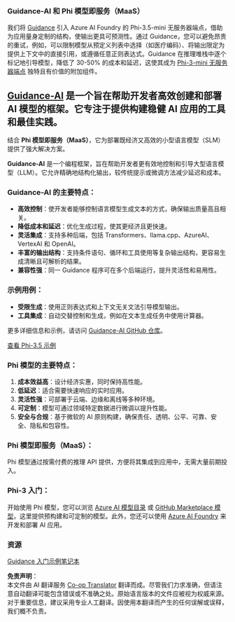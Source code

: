 <!--
CO_OP_TRANSLATOR_METADATA:
{
  "original_hash": "bd049872f37c3079c87d4fe17109cea0",
  "translation_date": "2025-05-07T14:57:55+00:00",
  "source_file": "md/01.Introduction/01/01.Guidance.md",
  "language_code": "zh"
}
-->
### Guidance-AI 和 Phi 模型即服务（MaaS）
我们将 [Guidance](https://github.com/guidance-ai/guidance) 引入 Azure AI Foundry 的 Phi-3.5-mini 无服务器端点，借助为应用量身定制的结构，使输出更具可预测性。通过 Guidance，您可以避免昂贵的重试，例如，可以限制模型从预定义列表中选择（如医疗编码）、将输出限定为提供上下文中的直接引用，或遵循任意正则表达式。Guidance 在推理堆栈中逐个标记地引导模型，降低了 30-50% 的成本和延迟，这使其成为 [Phi-3-mini 无服务器端点](https://aka.ms/try-phi3.5mini) 独特且有价值的附加组件。

## [**Guidance-AI**](https://github.com/guidance-ai/guidance) 是一个旨在帮助开发者高效创建和部署 AI 模型的框架。它专注于提供构建稳健 AI 应用的工具和最佳实践。

结合 **Phi 模型即服务（MaaS）**，它为部署既经济又高效的小型语言模型（SLM）提供了强大解决方案。

**Guidance-AI** 是一个编程框架，旨在帮助开发者更有效地控制和引导大型语言模型（LLM）。它允许精确地结构化输出，较传统提示或微调方法减少延迟和成本。

### Guidance-AI 的主要特点：
- **高效控制**：使开发者能够控制语言模型生成文本的方式，确保输出质量高且相关。
- **降低成本和延迟**：优化生成过程，使其更经济且更快速。
- **灵活集成**：支持多种后端，包括 Transformers、llama.cpp、AzureAI、VertexAI 和 OpenAI。
- **丰富的输出结构**：支持条件语句、循环和工具使用等复杂输出结构，更容易生成清晰且可解析的结果。
- **兼容性强**：同一 Guidance 程序可在多个后端运行，提升灵活性和易用性。

### 示例用例：
- **受限生成**：使用正则表达式和上下文无关文法引导模型输出。
- **工具集成**：自动交替控制和生成，例如在文本生成任务中使用计算器。

更多详细信息和示例，请访问 [Guidance-AI GitHub 仓库](https://github.com/guidance-ai/guidance)。

[查看 Phi-3.5 示例](../../../../../code/01.Introduce/guidance.ipynb)

### Phi 模型的主要特点：
1. **成本效益高**：设计经济实惠，同时保持高性能。
2. **低延迟**：适合需要快速响应的实时应用。
3. **灵活性强**：可部署于云端、边缘和离线等多种环境。
4. **可定制**：模型可通过领域特定数据进行微调以提升性能。
5. **安全与合规**：基于微软的 AI 原则构建，确保责任、透明、公平、可靠、安全、隐私和包容性。

### Phi 模型即服务（MaaS）：
Phi 模型通过按需付费的推理 API 提供，方便将其集成到应用中，无需大量前期投入。

### Phi-3 入门：
开始使用 Phi 模型，您可以浏览 [Azure AI 模型目录](https://ai.azure.com/explore/models) 或 [GitHub Marketplace 模型](https://github.com/marketplace/models)，这里提供预构建和可定制的模型。此外，您还可以使用 [Azure AI Foundry](https://ai.azure.com) 来开发和部署 AI 应用。

### 资源
[Guidance 入门示例笔记本](../../../../../code/01.Introduce/guidance.ipynb)

**免责声明**：  
本文件由 AI 翻译服务 [Co-op Translator](https://github.com/Azure/co-op-translator) 翻译而成。尽管我们力求准确，但请注意自动翻译可能包含错误或不准确之处。原始语言版本的文件应被视为权威来源。对于重要信息，建议采用专业人工翻译。因使用本翻译而产生的任何误解或误释，我们概不负责。